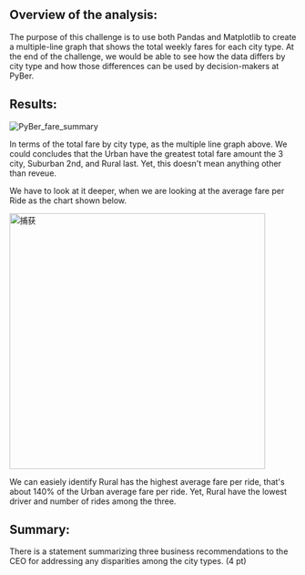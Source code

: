 ## Overview of the analysis: 
The purpose of this challenge is to use both Pandas and Matplotlib to create a multiple-line graph that shows the total weekly fares for each city type.
At the end of the challenge, we would be able to see how the data differs by city type and how those differences can be used by decision-makers at PyBer.

## Results: 
![PyBer_fare_summary](https://user-images.githubusercontent.com/109333158/193479661-452c9160-6107-4c6e-b105-80d184c82d38.png)

In terms of the total fare by city type, as the multiple line graph above.
We could concludes that the Urban have the greatest total fare amount the 3 city, Suburban 2nd, and Rural last.
Yet, this doesn't mean anything other than reveue.

We have to look at it deeper, when we are looking at the average fare per Ride as the chart shown below.

<img width="449" alt="捕获" src="https://user-images.githubusercontent.com/109333158/193481210-ce9228ca-8a03-4261-9fdd-6714e7c88b22.PNG">

We can easiely identify Rural has the highest average fare per ride, that's about 140% of the Urban average fare per ride. 
Yet, Rural have the lowest driver and number of rides among the three.

## Summary: 
There is a statement summarizing three business recommendations to the CEO for addressing any disparities among the city types. (4 pt)



